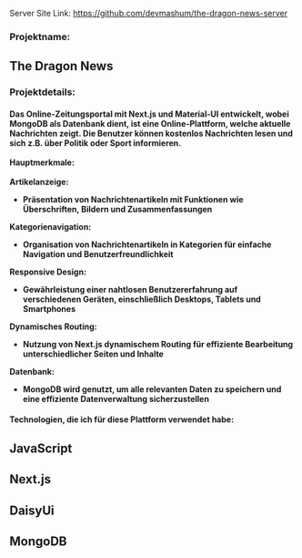 Server Site Link: https://github.com/devmashum/the-dragon-news-server

<div class='p-5'>
  <div class='flex gap-3'>
    <div><h3 class='text-slate-900 text-xl lg:text-2xl'>Projektname: </h3></div>
    <div><h2 class="text-slate-900 text-xl lg:text-2xl font-bold ">
      The Dragon News</h2>
    </div>
  </div>
  <h3 class="text-slate-900 text-xl underline font-bold mt-3">Projektdetails:</h3>
  <h4 class="text-slate-900 my-3 text-justify text-base">
    Das Online-Zeitungsportal mit Next.js und Material-UI entwickelt, wobei MongoDB als Datenbank dient, ist eine Online-Plattform, welche aktuelle Nachrichten zeigt. Die Benutzer können kostenlos Nachrichten lesen und sich z.B. über Politik oder Sport informieren. <br />
    <br />
    <b class='text-xl underline'>Hauptmerkmale:</b>
    <br />
    <br />
    <div>
      <b>Artikelanzeige:</b>
      <ul class='list-disc ml-10'>
        <li>
          Präsentation von Nachrichtenartikeln mit Funktionen wie Überschriften, Bildern und Zusammenfassungen
        </li>
      </ul>
      <b>Kategorienavigation:</b>
      <ul class='list-disc ml-10'>
        <li>
          Organisation von Nachrichtenartikeln in Kategorien für einfache Navigation und Benutzerfreundlichkeit
        </li>
      </ul>
      <b>Responsive Design:</b>
      <ul class='list-disc ml-10'>
        <li>
          Gewährleistung einer nahtlosen Benutzererfahrung auf verschiedenen Geräten, einschließlich Desktops, Tablets und Smartphones
        </li>
      </ul>
      <b>Dynamisches Routing:</b>
      <ul class='list-disc ml-10'>
        <li>
          Nutzung von Next.js dynamischem Routing für effiziente Bearbeitung unterschiedlicher Seiten und Inhalte
        </li>
      </ul>
       <b>Datenbank:</b>
      <ul class='list-disc ml-10'>
        <li>
          MongoDB wird genutzt, um alle relevanten Daten zu speichern und eine effiziente Datenverwaltung sicherzustellen
        </li>
      </ul>
    </div>

  </h4>
  <h4 class='font-bold mb-5'>Technologien, die ich für diese Plattform verwendet habe:</h4>
  <div class="grid lg:grid-cols-3 grid-cols-2 gap-5 text-center">
    <h2 class='border border-xl border-black'>JavaScript</h2>
    <h2 class='border border-xl border-black'>Next.js</h2>
    <h2 class='border border-xl border-black'>DaisyUi</h2>
    <h2 class='border border-xl border-black'>MongoDB</h2>
  </div>
</div>

